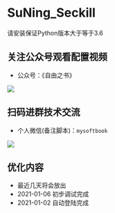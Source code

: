# SuNing_Seckill
请安装保证Python版本大于等于3.6

## 关注公众号观看配置视频
- 公众号：《自由之书》

![](https://oscimg.oschina.net/oscnet/up-1613261719ac0ea1a823c8a7caedb62a507.JPEG)

## 扫码进群技术交流
- 个人微信(备注脚本)：`mysoftbook`

![](https://oscimg.oschina.net/oscnet/up-a7f77befd91c20a6b949117567150e4a143.JPEG)

## 优化内容

- 最近几天将会放出
- 2021-01-06 初步调试完成
- 2021-01-02 自动登陆完成



